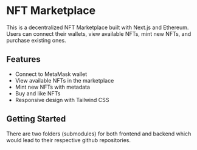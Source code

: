 # NFT Marketplace

This is a decentralized NFT Marketplace built with Next.js and Ethereum. Users can connect their wallets, view available NFTs, mint new NFTs, and purchase existing ones.

## Features

- Connect to MetaMask wallet
- View available NFTs in the marketplace
- Mint new NFTs with metadata
- Buy and like NFTs
- Responsive design with Tailwind CSS

## Getting Started

There are two folders (submodules) for both frontend and backend which would lead to their respective github repositories.
